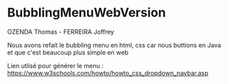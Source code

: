 # BubblingMenuWebVersion

OZENDA Thomas - FERREIRA Joffrey 

Nous avons refait le bubbling menu en html, css car nous buttions en Java et que c'est beaucoup plus simple en web


Lien utlisé pour générer le menu :
https://www.w3schools.com/howto/howto_css_dropdown_navbar.asp